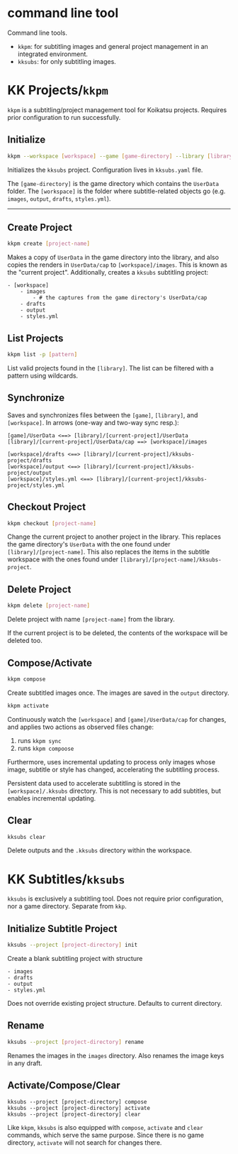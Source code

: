 # command line tool

Command line tools.

* `kkpm`: for subtitling images and general project management in an integrated environment.
* `kksubs`: for only subtitling images.

# KK Projects/`kkpm`

`kkpm` is a subtitling/project management tool for Koikatsu projects. Requires prior configuration to run successfully.

## Initialize
```bash
kkpm --workspace [workspace] --game [game-directory] --library [library-directory]
```
Initializes the `kksubs` project. Configuration lives in `kksubs.yaml` file.

The `[game-directory]` is the game directory which contains the `UserData` folder. The `[workspace]` is the folder where subtitle-related objects go (e.g. `images`, `output`, `drafts`, `styles.yml`).

---
## Create Project
```bash
kkpm create [project-name]
```
Makes a copy of `UserData` in the game directory into the library, and also copies the renders in `UserData/cap` to `[workspace]/images`. This is known as the "current project". Additionally, creates a `kksubs` subtitling project:
```
- [workspace]
    - images
        - # the captures from the game directory's UserData/cap
    - drafts
    - output
    - styles.yml
```

## List Projects
```bash
kkpm list -p [pattern]
```
List valid projects found in the `[library]`. The list can be filtered with a pattern using wildcards.

## Synchronize
Saves and synchronizes files between the `[game]`, `[library]`, and `[workspace]`. In arrows (one-way and two-way sync resp.):

```
[game]/UserData <==> [library]/[current-project]/UserData
[library]/[current-project]/UserData/cap ==> [workspace]/images

[workspace]/drafts <==> [library]/[current-project]/kksubs-project/drafts
[workspace]/output <==> [library]/[current-project]/kksubs-project/output
[workspace]/styles.yml <==> [library]/[current-project]/kksubs-project/styles.yml
```

## Checkout Project
```bash
kkpm checkout [project-name]
```
Change the current project to another project in the library. This replaces the game directory's `UserData` with the one found under `[library]/[project-name]`. This also replaces the items in the subtitle workspace with the ones found under `[library]/[project-name]/kksubs-project`.

## Delete Project
```bash
kkpm delete [project-name]
```
Delete project with name `[project-name]` from the library.

If the current project is to be deleted, the contents of the workspace will be deleted too.

## Compose/Activate
```bash
kkpm compose
```
Create subtitled images once. The images are saved in the `output` directory.
```bash
kkpm activate
```
Continuously watch the `[workspace]` and `[game]/UserData/cap` for changes, and applies two actions as observed files change:

1. runs `kkpm sync`
2. runs `kkpm compoose`

Furthermore, uses incremental updating to process only images whose image, subtitle or style has changed, accelerating the subtitling process. 

Persistent data used to accelerate subtitling is stored in the `[workspace]/.kksubs` directory. This is not necessary to add subtitles, but enables incremental updating.

## Clear 
```bash
kksubs clear
```
Delete outputs and the `.kksubs` directory within the workspace.

# KK Subtitles/`kksubs`
`kksubs` is exclusively a subtitling tool. Does not require prior configuration, nor a game directory. Separate from `kkp`.

## Initialize Subtitle Project
```bash
kksubs --project [project-directory] init
```
Create a blank subtitling project with structure
```
- images
- drafts
- output
- styles.yml
```
Does not override existing project structure. Defaults to current directory.

## Rename
```bash
kksubs --project [project-directory] rename
```
Renames the images in the `images` directory. Also renames the image keys in any draft.

## Activate/Compose/Clear
```
kksubs --project [project-directory] compose
kksubs --project [project-directory] activate
kksubs --project [project-directory] clear
```
Like `kkpm`, `kksubs` is also equipped with `compose`, `activate` and `clear` commands, which serve the same purpose. Since there is no game directory, `activate` will not search for changes there.
